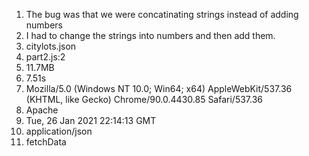 1) The bug was that we were concatinating strings instead of adding numbers
2) I had to change the strings into numbers and then add them.
3) citylots.json
4) part2.js:2
5) 11.7MB
6) 7.51s
7) Mozilla/5.0 (Windows NT 10.0; Win64; x64) AppleWebKit/537.36 (KHTML, like Gecko) Chrome/90.0.4430.85 Safari/537.36
8) Apache
9) Tue, 26 Jan 2021 22:14:13 GMT
10) application/json
11) fetchData